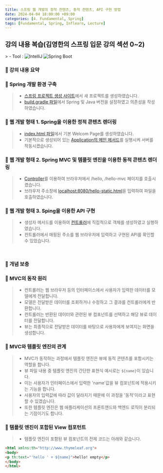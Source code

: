 ```yaml
---
title: 스프링 웹 개발의 정적 컨텐츠, 동적 컨텐츠, API 구현 방법
date: 2024-04-04 18:00:00 +09:00
categories: [4. Fundamental, Spring]
tags: [Fundamental, Spring, Inflearn, Lecture]
---
```


<!-- 2024-04-04 글 작성 시작; 2024-04-08 페이지 호출 완료 -->
<h2>강의 내용 복습(김영한의 스프링 입문 강의 섹션 0~2)</h2>
> - Tool :  
<img alt="IntelliJ" src="https://img.shields.io/badge/-IntelliJ-000000?style=flat-square&logo=intellij-idea&logoColor=white" />
<img alt="Spring Boot" src="https://img.shields.io/badge/-SpringBoot-6DB33F?style=flat-square&logo=spring&logoColor=white" />

<br>

### 🔔 강의 내용 요약
### 📌 Spring 개발 환경 구축
> - <a href="https://start.spring.io/">스프링 프로젝트 생성 사이트</a>에서 새 프로젝트를 생성하였습니다.
> - <a href="https://github.com/Kim-src/Study-Spring/blob/main/build.gradle">build.gradle 파일</a>에서 Spring 및 Java 버전을 설정하였고 의존성을 작성하였습니다.

### 📌 웹 개발 형태 1. Spring을 이용한 정적 콘텐츠 렌더링
> - <a href="https://github.com/Kim-src/Study-Spring/blob/main/src/main/resources/static/index.html">index.html 파일</a>에서 기본 Welcom Page를 생성하였습니다.
> - 기본적으로 생성되어 있는 <a href="https://github.com/Kim-src/Study-Spring/blob/main/src/main/java/hello/hellospring/HelloSpringApplication.java">Application의 메인 메서드</a>를 실행시켜 서버를 작동시켰습니다.

### 📌 웹 개발 형태 2. Spring MVC 및 템플릿 엔진을 이용한 동적 콘텐츠 렌더링
> - <a href="https://github.com/Kim-src/Study-Spring/blob/main/src/main/java/hello/hellospring/controller/HelloController.java">Controller</a>를 이용하여 브라우저에서 /hello, /hello-mvc 페이지를 호출시켰습니다.
> - 브라우저 주소창에 <a href="https://github.com/Kim-src/Study-Spring/blob/main/src/main/resources/static/hello-static.html">localhost:8080/hello-static.html</a>을 입력하여 파일을 호출하였습니다.

### 📌 웹 개발 형태 3. Sping을 이용한 API 구현
> - 생성자 메서드를 이용하여 <a href="https://github.com/Kim-src/Study-Spring/blob/main/src/main/java/hello/hellospring/controller/HelloController.java">컨트롤러</a>에 직접적으로 객체를 생성하였고 실행하였습니다.
> - 컨트롤러에서 매핑된 주소를 웹 브라우저에 입력하고 구현된 API를 확인할 수 있었습니다.

<br>

### 🔔 개념 보충
### 📌 MVC의 동작 원리
> - 컨트롤러는 웹 브라우저 등의 인터페이스에서 사용자가 입력한 데이터를 모델에게 전달합니다.
> - 모델은 전달받은 데이터를 조회하거나 수정하고 그 결과를 컨트롤러에게 반환합니다.
> - 컨트롤러는 반환된 데이터와 관련된 뷰 컴포넌트를 선택하고 해당 뷰로 데이터를 전달합니다.
> - 뷰는 최종적으로 전달받은 데이터를 바탕으로 사용자에게 보여지는 화면을 생성합니다.

### 📌 MVC와 템플릿 엔진의 관계
> - MVC가 동작하는 과정에서 템플릿 엔진은 뷰에 동적 콘텐츠를 포함시키는 역할을 합니다.
> - 뷰 파일 내용 중 템플릿 엔진의 간단한 표현식 예시로는 ```${name}```이 있습니다.
> - 이는 사용자가 인터페이스에서 입력한 'name'값을 뷰 컴포넌트에 적용시키는 기능을 합니다.
> - 사용자의 입력값에 따라 값이 달라지기 때문에 이 과정을 '동적'이라고 표현할 수 있겠습니다.
> - 또한 템플릿 엔진은 웹 애플리케이션의 프론트엔드와 백엔드 로직이 분리되는 기점이기도 합니다.

### 📌 템플릿 엔진이 포함된 View 컴포턴트
> - 템플릿 엔진이 포함된 뷰 컴포넌트의 전체 코드는 아래와 같습니다.

``` html
<html xmlns:th="http://www.thymeleaf.org">
<body>
<p th:text="'hello ' + ${name}">hello! empty</p>
</body>
</html>
```

<br>
<br>
<br>
